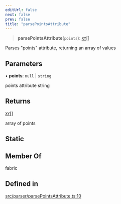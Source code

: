 ```yaml
---
editUrl: false
next: false
prev: false
title: "parsePointsAttribute"
---
```


> **parsePointsAttribute**(`points`): [`XY`](/api/interfaces/xy/)[]

Parses "points" attribute, returning an array of values

## Parameters

• **points**: `null` \| `string`

points attribute string

## Returns

[`XY`](/api/interfaces/xy/)[]

array of points

## Static

## Member Of

fabric

## Defined in

[src/parser/parsePointsAttribute.ts:10](https://github.com/fabricjs/fabric.js/blob/c093e29e73123dafcfa091ff4d5e04e690bb796e/src/parser/parsePointsAttribute.ts#L10)
